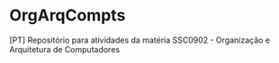 # OrgArqCompts
[PT] Repositório para atividades da matéria SSC0902 - Organização e Arquitetura de Computadores
